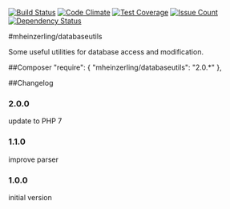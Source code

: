 [![Build Status](https://travis-ci.org/mheinzerling/php-databaseutils.svg?branch=master)](https://travis-ci.org/mheinzerling/php-databaseutils) [![Code Climate](https://codeclimate.com/github/mheinzerling/php-databaseutils/badges/gpa.svg)](https://codeclimate.com/github/mheinzerling/php-databaseutils) [![Test Coverage](https://codeclimate.com/github/mheinzerling/php-databaseutils/badges/coverage.svg)](https://codeclimate.com/github/mheinzerling/php-databaseutils/coverage) [![Issue Count](https://codeclimate.com/github/mheinzerling/php-databaseutils/badges/issue_count.svg)](https://codeclimate.com/github/mheinzerling/php-databaseutils) [![Dependency Status](https://www.versioneye.com/user/projects/581754733130eb048a907659/badge.svg?style=flat-square)](https://www.versioneye.com/user/projects/581754733130eb048a907659)

#mheinzerling/databaseutils

Some useful utilities for database access and modification. 

##Composer
    "require": {
        "mheinzerling/databaseutils": "2.0.*"
    },
    
##Changelog

### 2.0.0
update to PHP 7

### 1.1.0
improve parser 

### 1.0.0
initial version 